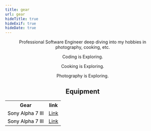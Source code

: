 ```yaml
---
title: gear
url: gear
hideTitle: true
hideExif: true
hideDate: true
---
```


<div align="center">
	<p>
        Professional Software Engineer deep diving into my hobbies in photography, cooking, etc.
	</p>
	<p>Coding     is Exploring.</p>
	<p>Cooking    is Exploring.</p>
	<p>Photography is Exploring.</p>
</div>

<div align="center">
	<h2>
        Equipment
	</h2>
	<table>
		<tr>
			<th>Gear</th>
			<th>link</th>
		</tr>
		<tr>
			<td style="color: black;">Sony Alpha 7 III</td>
			<td style="color: black;"><a href="http://google.com">Link</a></td>
		</tr>
		<tr>
			<td style="color: black;">Sony Alpha 7 III</td>
			<td style="color: black;"><a href="http://google.com">Link</a></td>
		</tr>
	</table>
</div>
